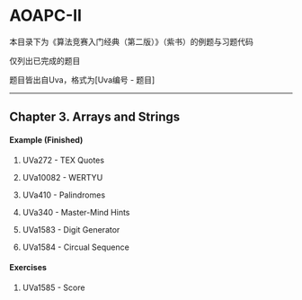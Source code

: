 # AOAPC-II

 本目录下为《算法竞赛入门经典（第二版）》（紫书）的例题与习题代码

仅列出已完成的题目

题目皆出自Uva，格式为[Uva编号 - 题目]

---

## Chapter 3. Arrays and Strings

#### Example **(Finished)**

1. UVa272 - TEX Quotes

2. UVa10082 - WERTYU

3. UVa410 - Palindromes

4. UVa340 - Master-Mind Hints

5. UVa1583 - Digit Generator

6. UVa1584 - Circual Sequence


#### Exercises

1. UVa1585 - Score